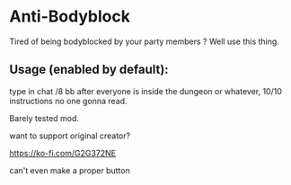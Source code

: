 # Anti-Bodyblock

Tired of being bodyblocked by your party members ?
Well use this thing.

## Usage (enabled by default):
type in chat /8 bb
after everyone is inside the dungeon or whatever, 10/10 instructions no one gonna read.

Barely tested mod.


want to support original creator?

https://ko-fi.com/G2G372NE

can't even make a proper button

